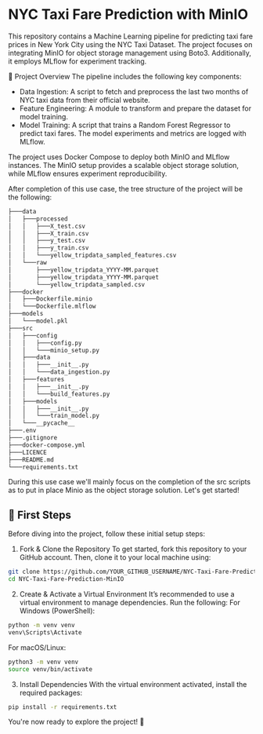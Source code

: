 # NYC Taxi Fare Prediction with MinIO
This repository contains a Machine Learning pipeline for predicting taxi fare prices in New York City using the NYC Taxi Dataset. The project focuses on integrating MinIO for object storage management using Boto3. Additionally, it employs MLflow for experiment tracking.

📌 Project Overview
The pipeline includes the following key components:

* Data Ingestion: A script to fetch and preprocess the last two months of NYC taxi data from their official website.
* Feature Engineering: A module to transform and prepare the dataset for model training.
* Model Training: A script that trains a Random Forest Regressor to predict taxi fares. The model experiments and metrics are logged with MLflow.

The project uses Docker Compose to deploy both MinIO and MLflow instances. The MinIO setup provides a scalable object storage solution, while MLflow ensures experiment reproducibility.


After completion of this use case, the tree structure of the project will be the following:
```bash
├───data
│   ├───processed
│   │   ├───X_test.csv
│   │   ├───X_train.csv
│   │   ├───y_test.csv
│   │   ├───y_train.csv
│   │   └───yellow_tripdata_sampled_features.csv
│   └───raw
│       ├───yellow_tripdata_YYYY-MM.parquet
│       ├───yellow_tripdata_YYYY-MM.parquet
│       └───yellow_tripdata_sampled.csv
├───docker
│   ├───Dockerfile.minio
│   └───Dockerfile.mlflow
├───models
│   └───model.pkl
├───src
│   ├───config
│   │   ├───config.py
│   │   └───minio_setup.py
│   ├───data
│   │   ├───__init__.py
│   │   └───data_ingestion.py
│   ├───features
│   │   ├───__init__.py
│   │   └───build_features.py
│   ├───models
│   │   ├───__init__.py
│   │   └───train_model.py
│   └───__pycache__
├───.env
├───.gitignore
├───docker-compose.yml
├───LICENCE
├───README.md
└───requirements.txt
```

During this use case we'll mainly focus on the completion of the src scripts as to put in place Minio as the object storage solution. Let's get started!

## 🚀 First Steps
Before diving into the project, follow these initial setup steps:

1. Fork & Clone the Repository
To get started, fork this repository to your GitHub account. Then, clone it to your local machine using:

```bash
git clone https://github.com/YOUR_GITHUB_USERNAME/NYC-Taxi-Fare-Prediction-MinIO.git
cd NYC-Taxi-Fare-Prediction-MinIO
```

2. Create & Activate a Virtual Environment
It’s recommended to use a virtual environment to manage dependencies. Run the following:
For Windows (PowerShell):

```bash
python -m venv venv
venv\Scripts\Activate
```

For macOS/Linux:
```bash
python3 -m venv venv
source venv/bin/activate
```

3. Install Dependencies
With the virtual environment activated, install the required packages:

```bash
pip install -r requirements.txt
```

You're now ready to explore the project! 🚀
